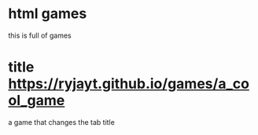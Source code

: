 # html games
this is full of games

# title https://ryjayt.github.io/games/a_cool_game
a game that changes the tab title
